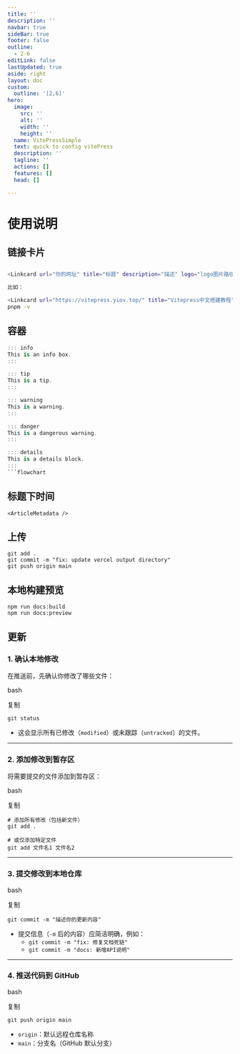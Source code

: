 ```yaml
---
title: ''
description: ''
navbar: true
sideBar: true
footer: false
outline:
  - 2-6
editLink: false
lastUpdated: true
aside: right
layout: doc
custom:
  outline: '[2,6]'
hero:
  image:
    src: ''
    alt: ''
    width: ''
    height: ''
  name: VitePressSimple
  text: quick to config vitePress
  description: ''
  tagline: ''
  actions: []
  features: []
  head: []

---
```


# 使用说明

<ArticleMetadata />

## 链接卡片

<update />

## 

```sh
<Linkcard url="你的网址" title="标题" description="描述" logo="logo图片路径"/>

比如：

<Linkcard url="https://vitepress.yiov.top/" title="Vitepress中文搭建教程" description="https://vitepress.yiov.top/" logo="https://vitepress.yiov.top/logo.png"/>#默认有行号
pnpm -v
```

## 容器

```dart
::: info
This is an info box.
:::

::: tip
This is a tip.
:::

::: warning
This is a warning.
:::

::: danger
This is a dangerous warning.
:::

::: details
This is a details block.
:::
```flowchart
```

## 标题下时间

```
<ArticleMetadata />
```

## 上传

```
git add .
git commit -m "fix: update vercel output directory"
git push origin main
```

## 本地构建预览

```
npm run docs:build
npm run docs:preview
```

## 更新

### **1. 确认本地修改**

在推送前，先确认你修改了哪些文件：

bash

复制

```
git status
```

* 这会显示所有已修改（`modified`）或未跟踪（`untracked`）的文件。

---

### **2. 添加修改到暂存区**

将需要提交的文件添加到暂存区：

bash

复制

```
# 添加所有修改（包括新文件）
git add .

# 或仅添加特定文件
git add 文件名1 文件名2
```

---

### **3. 提交修改到本地仓库**

bash

复制

```
git commit -m "描述你的更新内容"
```

* 提交信息（`-m` 后的内容）应简洁明确，例如：
  * `git commit -m "fix: 修复文档死链"`
  * `git commit -m "docs: 新增API说明"`

---

### **4. 推送代码到 GitHub**

bash

复制

```
git push origin main
```

* `origin`：默认远程仓库名称
* `main`：分支名（GitHub 默认分支）

